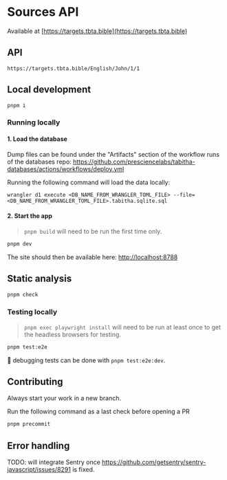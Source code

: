 # Sources API

Available at [https://targets.tbta.bible](https://targets.tbta.bible)

## API

`https://targets.tbta.bible/English/John/1/1`

## Local development

`pnpm i`

### Running locally

#### 1. Load the database

Dump files can be found under the "Artifacts" section of the workflow runs of the databases repo:  https://github.com/presciencelabs/tabitha-databases/actions/workflows/deploy.yml

Running the following command will load the data locally:

`wrangler d1 execute <DB_NAME_FROM_WRANGLER_TOML_FILE> --file=<DB_NAME_FROM_WRANGLER_TOML_FILE>.tabitha.sqlite.sql`

#### 2. Start the app

> `pnpm build` will need to be run the first time only.

```bash
pnpm dev
```

The site should then be available here: [http://localhost:8788](http://localhost:8788)

## Static analysis

```bash
pnpm check
```
### Testing locally

> `pnpm exec playwright install` will need to be run at least once to get the headless browsers for testing.

```bash
pnpm test:e2e
```

🐛 debugging tests can be done with `pnpm test:e2e:dev`.

## Contributing

Always start your work in a new branch.

Run the following command as a last check before opening a PR

```bash
pnpm precommit
```

## Error handling

TODO: will integrate Sentry once https://github.com/getsentry/sentry-javascript/issues/8291 is fixed.
